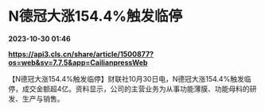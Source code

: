 # N德冠大涨154.4%触发临停

**2023-10-30 01:46**

**https://api3.cls.cn/share/article/1500877?os=web&sv=7.7.5&app=CailianpressWeb**

【N德冠大涨154.4%触发临停】财联社10月30日电，N德冠大涨154.4%触发临停，成交金额超4亿。资料显示，公司的主营业务为从事功能薄膜、功能母料的研发、生产与销售。